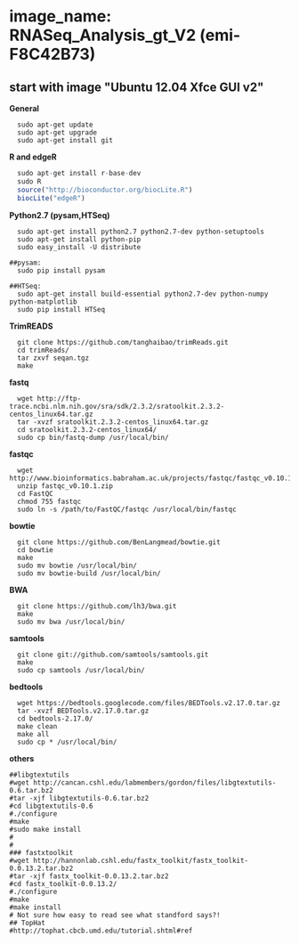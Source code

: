 image_name: RNASeq_Analysis_gt_V2 (emi-F8C42B73)
====================================

start with image "Ubuntu 12.04 Xfce GUI v2"
--------------------------------------------

**General**

```shell
  sudo apt-get update
  sudo apt-get upgrade
  sudo apt-get install git
```

**R and edgeR**

```r
  sudo apt-get install r-base-dev
  sudo R
  source("http://bioconductor.org/biocLite.R")
  biocLite("edgeR")
```

**Python2.7 (pysam,HTSeq)**

```shell
  sudo apt-get install python2.7 python2.7-dev python-setuptools
  sudo apt-get install python-pip
  sudo easy_install -U distribute

##pysam:
  sudo pip install pysam

##HTSeq:
  sudo apt-get install build-essential python2.7-dev python-numpy python-matplotlib
  sudo pip install HTSeq
```

**TrimREADS**

```shell
  git clone https://github.com/tanghaibao/trimReads.git
  cd trimReads/
  tar zxvf seqan.tgz
  make
```

**fastq**

```shell
  wget http://ftp-trace.ncbi.nlm.nih.gov/sra/sdk/2.3.2/sratoolkit.2.3.2-centos_linux64.tar.gz
  tar -xvzf sratoolkit.2.3.2-centos_linux64.tar.gz
  cd sratoolkit.2.3.2-centos_linux64/
  sudo cp bin/fastq-dump /usr/local/bin/
```

**fastqc**

```shell
  wget http://www.bioinformatics.babraham.ac.uk/projects/fastqc/fastqc_v0.10.1.zip
  unzip fastqc_v0.10.1.zip
  cd FastQC
  chmod 755 fastqc
  sudo ln -s /path/to/FastQC/fastqc /usr/local/bin/fastqc
```

**bowtie**

```shell
  git clone https://github.com/BenLangmead/bowtie.git
  cd bowtie
  make
  sudo mv bowtie /usr/local/bin/
  sudo mv bowtie-build /usr/local/bin/
```
**BWA**

```shell
  git clone https://github.com/lh3/bwa.git
  make
  sudo mv bwa /usr/local/bin/
```

**samtools**

```shell
  git clone git://github.com/samtools/samtools.git  
  make
  sudo cp samtools /usr/local/bin/
```

**bedtools**

```shell
  wget https://bedtools.googlecode.com/files/BEDTools.v2.17.0.tar.gz
  tar -xvzf BEDTools.v2.17.0.tar.gz
  cd bedtools-2.17.0/
  make clean
  make all
  sudo cp * /usr/local/bin/
```

**others**

```shell
##libgtextutils
#wget http://cancan.cshl.edu/labmembers/gordon/files/libgtextutils-0.6.tar.bz2
#tar -xjf libgtextutils-0.6.tar.bz2
#cd libgtextutils-0.6
#./configure
#make
#sudo make install
#
#
### fastxtoolkit
#wget http://hannonlab.cshl.edu/fastx_toolkit/fastx_toolkit-0.0.13.2.tar.bz2
#tar -xjf fastx_toolkit-0.0.13.2.tar.bz2
#cd fastx_toolkit-0.0.13.2/
#./configure
#make
#make install
# Not sure how easy to read see what standford says?!
## TopHat
#http://tophat.cbcb.umd.edu/tutorial.shtml#ref
```

